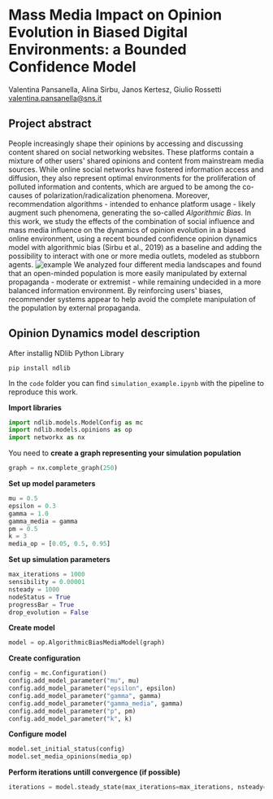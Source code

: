 # Mass Media Impact on Opinion Evolution in Biased Digital Environments: a Bounded Confidence Model
Valentina Pansanella, Alina Sirbu, Janos Kertesz, Giulio Rossetti
valentina.pansanella@sns.it

## Project abstract
People increasingly shape their opinions by accessing and discussing content shared on social networking websites. These platforms contain a mixture of other users' shared opinions and content from mainstream media sources. While online social networks have fostered information access and diffusion, they also represent optimal environments for the proliferation of polluted information and contents, which are argued to be among the co-causes of polarization/radicalization phenomena. 
Moreover, recommendation algorithms - intended to enhance platform usage - likely augment such phenomena, generating the so-called _Algorithmic Bias_. 
In this work, we study the effects of the combination of social influence and mass media influence on the dynamics of opinion evolution in a biased online environment, using a recent bounded confidence opinion dynamics model with algorithmic bias (Sirbu et al., 2019) as a baseline and adding the possibility to interact with one or more media outlets, modeled as stubborn agents. 
![example](https://github.com/ValentinaPansanella/AlgBiasMediaModel/assets/56345821/c6cf995f-6898-477b-b0b9-1b0a7dff0db8)
We analyzed four different media landscapes and found that an open-minded population is more easily manipulated by external propaganda - moderate or extremist - while remaining undecided in a more balanced information environment. 
By reinforcing users' biases, recommender systems appear to help avoid the complete manipulation of the population by external propaganda. 

## Opinion Dynamics model description


After installig NDlib Python Library
```
pip install ndlib
```
In the ```code``` folder you can find ```simulation_example.ipynb``` with the pipeline to reproduce this work. 

**Import libraries**
```python
import ndlib.models.ModelConfig as mc
import ndlib.models.opinions as op
import networkx as nx
```

You need to **create a graph representing your simulation population**
```python
graph = nx.complete_graph(250)
```

**Set up model parameters**
```python
mu = 0.5
epsilon = 0.3
gamma = 1.0
gamma_media = gamma
pm = 0.5
k = 3
media_op = [0.05, 0.5, 0.95]
```

**Set up simulation parameters**
```python
max_iterations = 1000
sensibility = 0.00001
nsteady = 1000
nodeStatus = True
progressBar = True
drop_evolution = False
```

**Create model**
```python
model = op.AlgorithmicBiasMediaModel(graph)
```

**Create configuration**
```python
config = mc.Configuration()
config.add_model_parameter("mu", mu)
config.add_model_parameter("epsilon", epsilon)
config.add_model_parameter("gamma", gamma)
config.add_model_parameter("gamma_media", gamma)
config.add_model_parameter("p", pm)
config.add_model_parameter("k", k)
```

**Configure model**
```python
model.set_initial_status(config)
model.set_media_opinions(media_op)
```

**Perform iterations untill convergence (if possible)**
```python
iterations = model.steady_state(max_iterations=max_iterations, nsteady=nsteady, sensibility=sensibility, node_status=nodeStatus, progress_bar=progressBar, drop_evolution=drop_evolution)
```





